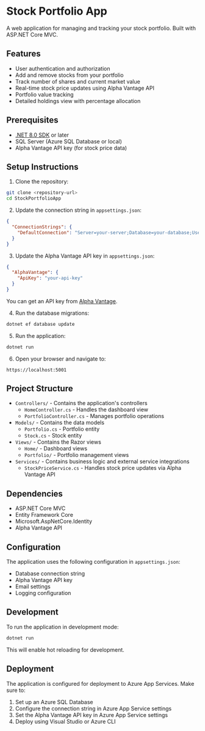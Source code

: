 # Stock Portfolio App

A web application for managing and tracking your stock portfolio. Built with ASP.NET Core MVC.

## Features

- User authentication and authorization
- Add and remove stocks from your portfolio
- Track number of shares and current market value
- Real-time stock price updates using Alpha Vantage API
- Portfolio value tracking
- Detailed holdings view with percentage allocation

## Prerequisites

- [.NET 8.0 SDK](https://dotnet.microsoft.com/download/dotnet/8.0) or later
- SQL Server (Azure SQL Database or local)
- Alpha Vantage API key (for stock price data)

## Setup Instructions

1. Clone the repository:
```bash
git clone <repository-url>
cd StockPortfolioApp
```

2. Update the connection string in `appsettings.json`:
```json
{
  "ConnectionStrings": {
    "DefaultConnection": "Server=your-server;Database=your-database;User Id=your-username;Password=your-password;"
  }
}
```

3. Update the Alpha Vantage API key in `appsettings.json`:
```json
{
  "AlphaVantage": {
    "ApiKey": "your-api-key"
  }
}
```
You can get an API key from [Alpha Vantage](https://www.alphavantage.co/support/#api-key).

4. Run the database migrations:
```bash
dotnet ef database update
```

5. Run the application:
```bash
dotnet run
```

6. Open your browser and navigate to:
```
https://localhost:5001
```

## Project Structure

- `Controllers/` - Contains the application's controllers
  - `HomeController.cs` - Handles the dashboard view
  - `PortfolioController.cs` - Manages portfolio operations
- `Models/` - Contains the data models
  - `Portfolio.cs` - Portfolio entity
  - `Stock.cs` - Stock entity
- `Views/` - Contains the Razor views
  - `Home/` - Dashboard views
  - `Portfolio/` - Portfolio management views
- `Services/` - Contains business logic and external service integrations
  - `StockPriceService.cs` - Handles stock price updates via Alpha Vantage API

## Dependencies

- ASP.NET Core MVC
- Entity Framework Core
- Microsoft.AspNetCore.Identity
- Alpha Vantage API

## Configuration

The application uses the following configuration in `appsettings.json`:

- Database connection string
- Alpha Vantage API key
- Email settings
- Logging configuration

## Development

To run the application in development mode:

```bash
dotnet run
```

This will enable hot reloading for development.

## Deployment

The application is configured for deployment to Azure App Services. Make sure to:

1. Set up an Azure SQL Database
2. Configure the connection string in Azure App Service settings
3. Set the Alpha Vantage API key in Azure App Service settings
4. Deploy using Visual Studio or Azure CLI